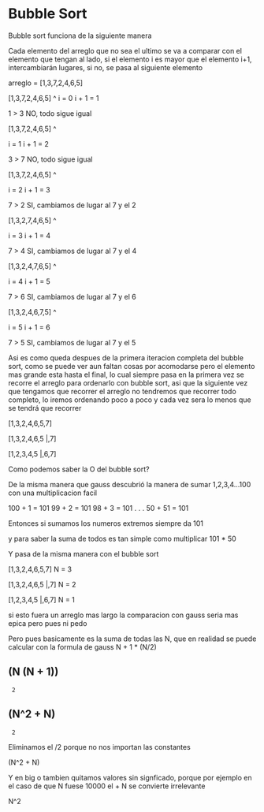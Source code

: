 # Bubble Sort

Bubble sort funciona de la siguiente manera

Cada elemento del arreglo que no sea el ultimo se va a comparar con el elemento que tengan al lado, si el elemento i es mayor que el elemento i+1, intercambiarán lugares, si no, se pasa al siguiente elemento

arreglo = [1,3,7,2,4,6,5]

[1,3,7,2,4,6,5]
 ^
i     = 0
i + 1 = 1

1 > 3 NO, todo sigue igual

[1,3,7,2,4,6,5]
   ^

i     = 1
i + 1 = 2

3 > 7 NO, todo sigue igual

[1,3,7,2,4,6,5]
     ^

i     = 2
i + 1 = 3

7 > 2 SI, cambiamos de lugar al 7 y el 2


[1,3,2,7,4,6,5]
       ^

i     = 3
i + 1 = 4

7 > 4 SI, cambiamos de lugar al 7 y el 4

[1,3,2,4,7,6,5]
         ^

i     = 4
i + 1 = 5

7 > 6 SI, cambiamos de lugar al 7 y el 6

[1,3,2,4,6,7,5]
           ^

i     = 5
i + 1 = 6

7 > 5 SI, cambiamos de lugar al 7 y el 5


Asi es como queda despues de la primera iteracion completa del bubble sort, como se puede ver aun faltan cosas por acomodarse pero el elemento mas grande esta hasta el final, lo cual siempre pasa en la primera vez se recorre el arreglo para ordenarlo con bubble sort, asi que la siguiente vez que tengamos que recorrer el arreglo no tendremos que recorrer todo completo, lo iremos ordenando poco a poco y cada vez sera lo menos que se tendrá que recorrer

[1,3,2,4,6,5,7]

[1,3,2,4,6,5 |,7]

[1,2,3,4,5 |,6,7]


Como podemos saber la O del bubble sort?

De la misma manera que gauss descubrió la manera de sumar 1,2,3,4...100 con una multiplicacion facil

100 + 1 = 101
99  + 2 = 101
98  + 3 = 101
.
.
.
50 + 51 = 101

Entonces si sumamos los numeros extremos siempre da 101 

y para saber la suma de todos es tan simple como multiplicar 101 * 50

Y pasa de la misma manera con el bubble sort


[1,3,2,4,6,5,7]   N = 3

[1,3,2,4,6,5 |,7] N = 2

[1,2,3,4,5 |,6,7] N = 1

si esto fuera un arreglo mas largo la comparacion con gauss seria mas epica pero pues ni pedo

Pero pues basicamente es la suma de todas las N, que en realidad se puede calcular con la formula de gauss
N + 1 * (N/2)

 (N (N + 1))
-------------
     2

 (N^2 + N)
-----------
     2


Eliminamos el /2 porque no nos importan las constantes

 (N^2 + N)

Y en big o tambien quitamos valores sin signficado, porque por ejemplo en el caso de que N fuese 10000 el + N se convierte irrelevante

N^2


